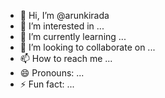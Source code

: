 - 👋 Hi, I’m @arunkirada
- 👀 I’m interested in ...
- 🌱 I’m currently learning ...
- 💞️ I’m looking to collaborate on ...
- 📫 How to reach me ...
- 😄 Pronouns: ...
- ⚡ Fun fact: ...

<!---
arunkirada/arunkirada is a ✨ special ✨ repository because its `README.md` (this file) appears on your GitHub profile.
You can click the Preview link to take a look at your changes.
--->
